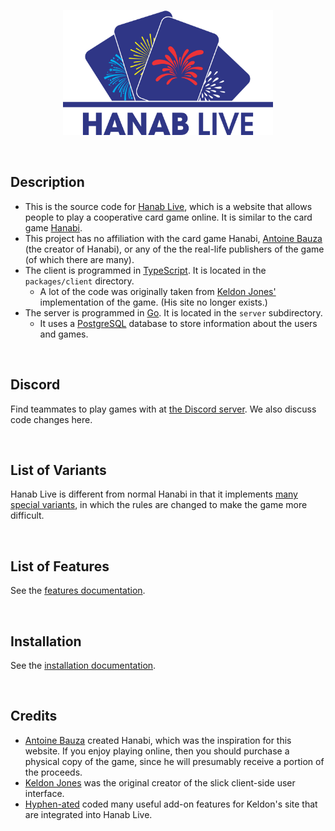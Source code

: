 <p align="center">
  <img src="https://github.com/Hanabi-Live/hanabi-live/raw/main/public/img/logos/2.png" height=200 alt="Logo" title="Logo">
</p>
<br />

## Description

- This is the source code for [Hanab Live](http://hanab.live/), which is a website that allows people to play a cooperative card game online. It is similar to the card game [Hanabi](https://boardgamegeek.com/boardgame/98778/hanabi).
- This project has no affiliation with the card game Hanabi, [Antoine Bauza](https://en.wikipedia.org/wiki/Antoine_Bauza) (the creator of Hanabi), or any of the the real-life publishers of the game (of which there are many).
- The client is programmed in [TypeScript](https://www.typescriptlang.org/). It is located in the `packages/client` directory.
  - A lot of the code was originally taken from [Keldon Jones'](http://keldon.net/) implementation of the game. (His site no longer exists.)
- The server is programmed in [Go](https://golang.org/). It is located in the `server` subdirectory.
  - It uses a [PostgreSQL](https://www.postgresql.org/) database to store information about the users and games.

<br />

## Discord

Find teammates to play games with at [the Discord server](https://discord.gg/FADvkJp). We also discuss code changes here.

<br />

## List of Variants

Hanab Live is different from normal Hanabi in that it implements [many special variants](https://github.com/Hanabi-Live/hanabi-live/tree/main/docs/VARIANTS.md), in which the rules are changed to make the game more difficult.

<br />

## List of Features

See the [features documentation](https://github.com/Hanabi-Live/hanabi-live/tree/main/docs/FEATURES.md).

<br />

## Installation

See the [installation documentation](https://github.com/Hanabi-Live/hanabi-live/tree/main/docs/INSTALL.md).

<br />

## Credits

- [Antoine Bauza](https://en.wikipedia.org/wiki/Antoine_Bauza) created Hanabi, which was the inspiration for this website. If you enjoy playing online, then you should purchase a physical copy of the game, since he will presumably receive a portion of the proceeds.
- [Keldon Jones](http://keldon.net/) was the original creator of the slick client-side user interface.
- [Hyphen-ated](https://github.com/Hyphen-ated/) coded many useful add-on features for Keldon's site that are integrated into Hanab Live.

